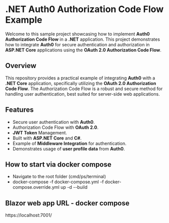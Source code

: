 # .NET Auth0 Authorization Code Flow Example

Welcome to this sample project showcasing how to implement **Auth0 Authorization Code Flow** in a **.NET** application. This project demonstrates how to integrate **Auth0** for secure authentication and authorization in **ASP.NET Core** applications using the **OAuth 2.0 Authorization Code Flow**.

## Overview

This repository provides a practical example of integrating **Auth0** with a **.NET Core** application, specifically utilizing the **OAuth 2.0 Authorization Code Flow**. The Authorization Code Flow is a robust and secure method for handling user authentication, best suited for server-side web applications.

## Features

- Secure user authentication with **Auth0**.
- Authorization Code Flow with **OAuth 2.0**.
- **JWT Token** Management.
- Built with **ASP.NET Core** and **C#**.
- Example of **Middleware Integration** for authentication.
- Demonstrates usage of **user profile data** from **Auth0**.

## How to start via docker compose
- Navigate to the root folder (cmd/ps/terminal)
- docker-compose -f docker-compose.yml -f docker-compose.override.yml up -d --build
  

## Blazor web app URL - docker compose

https://localhost:7001/





